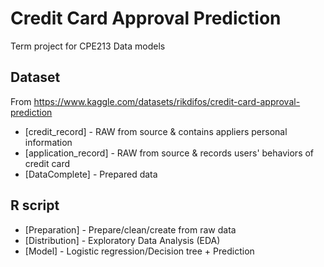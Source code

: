 # Credit Card Approval Prediction
Term project for CPE213 Data models

## Dataset
From https://www.kaggle.com/datasets/rikdifos/credit-card-approval-prediction
- [credit_record] - RAW from source & contains appliers personal information
- [application_record] - RAW from source & records users' behaviors of credit card
- [DataComplete] - Prepared  data

## R script
- [Preparation] - Prepare/clean/create from raw data
- [Distribution] - Exploratory Data Analysis (EDA)
- [Model] - Logistic regression/Decision tree + Prediction
